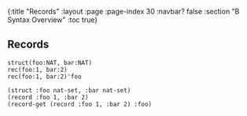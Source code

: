 {:title "Records"
 :layout :page
 :page-index 30
 :navbar? false
 :section "B Syntax Overview"
 :toc true}

## Records

```b-expr
struct(foo:NAT, bar:NAT)
rec(foo:1, bar:2)
rec(foo:1, bar:2)'foo
```

```lisb
(struct :foo nat-set, :bar nat-set)
(record :foo 1, :bar 2)
(record-get (record :foo 1, :bar 2) :foo)
```

